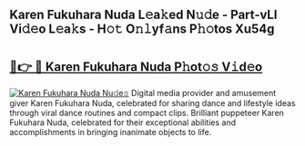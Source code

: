 ## Karen Fukuhara Nuda L𝚎a𝚔ed N𝚞𝚍e - Part-vLl Vi𝚍𝚎o L𝚎a𝚔s - H𝚘𝚝 O𝚗𝚕yf𝚊ns P𝚑𝚘tos Xu54g

# <h2><a href="http://kf03m2.oniu.top/?m=Karen+Fukuhara+Nuda">🔗👉 🔴 Karen Fukuhara Nuda P𝚑ot𝚘𝚜 V𝚒d𝚎o</a></h2>

[![Karen Fukuhara Nuda Nu𝚍e𝚜](https://i.imgur.com/0qMVB7G.gif)](http://kf03m2.oniu.top/?m=Karen+Fukuhara+Nuda)
Digital media provider and amusement giver Karen Fukuhara Nuda, celebrated for sharing dance and lifestyle ideas through viral dance routines and compact clips. Brilliant puppeteer Karen Fukuhara Nuda, celebrated for their exceptional abilities and accomplishments in bringing inanimate objects to life.  
